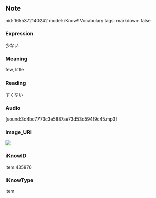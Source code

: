 ## Note
nid: 1655372140242
model: iKnow! Vocabulary
tags: 
markdown: false

### Expression
少ない

### Meaning
few, little

### Reading
すくない

### Audio
[sound:3d4bc7773c3e5887ae73d53d594f9c45.mp3]

### Image_URI
<img src="49d88d48069e9ca694a5486f64b8a7f4.jpg">

### iKnowID
item:435876

### iKnowType
item
